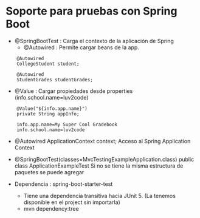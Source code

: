 # Soporte para pruebas con Spring Boot
- @SpringBootTest : Carga el contexto de la aplicación de Spring
  - @Autowired : Permite cargar beans de la app.
```
    @Autowired
    CollegeStudent student;

    @Autowired
    StudentGrades studentGrades;
```
  - @Value :  Cargar propiedades desde properties (info.school.name=luv2code)
```
    @Value("${info.app.name}")
    private String appInfo;
    
    info.app.name=My Super Cool Gradebook
    info.school.name=luv2code
```
  - @Autowired ApplicationContext context;
    Acceso al Spring Application Context
  - @SpringBootTest(classes=MvcTestingExampleApplication.class) public class ApplicationExampleTest
    Si no se tiene la misma estructura de paquetes se puede agregar
  
- Dependencia : spring-boot-starter-test
  - Tiene una dependencia transitiva hacia JUnit 5. (La tenemos disponible en el project sin importarla)
  - mvn dependency:tree